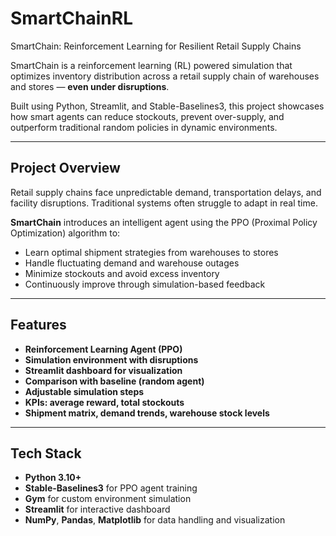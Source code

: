 # SmartChainRL
SmartChain: Reinforcement Learning for Resilient Retail Supply Chains

SmartChain is a reinforcement learning (RL) powered simulation that optimizes inventory distribution across a retail supply chain of warehouses and stores — **even under disruptions**.

Built using Python, Streamlit, and Stable-Baselines3, this project showcases how smart agents can reduce stockouts, prevent over-supply, and outperform traditional random policies in dynamic environments.

---

## Project Overview

Retail supply chains face unpredictable demand, transportation delays, and facility disruptions. Traditional systems often struggle to adapt in real time.

**SmartChain** introduces an intelligent agent using the PPO (Proximal Policy Optimization) algorithm to:

- Learn optimal shipment strategies from warehouses to stores
- Handle fluctuating demand and warehouse outages
- Minimize stockouts and avoid excess inventory
- Continuously improve through simulation-based feedback

---

## Features

-  **Reinforcement Learning Agent (PPO)**
-  **Simulation environment with disruptions**
-  **Streamlit dashboard for visualization**
-  **Comparison with baseline (random agent)**
-  **Adjustable simulation steps**
-  **KPIs: average reward, total stockouts**
-  **Shipment matrix, demand trends, warehouse stock levels**

---

## Tech Stack

- **Python 3.10+**
- **Stable-Baselines3** for PPO agent training
- **Gym** for custom environment simulation
- **Streamlit** for interactive dashboard
- **NumPy**, **Pandas**, **Matplotlib** for data handling and visualization



